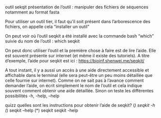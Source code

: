 <script>
import Quiz from "components/Quiz.svelte";
import Execute from "components/Execute.svelte";
</script>

outil sekqit
présentation de l’outil : manipuler des fichiers de séquences notamment au format fasta

Pour utiliser un outil tier, il faut qu’il soit présent dans l’arborescence des fichiers, on appelle cela “installer un outil”

On peut voir où l’outil seqkit a été installé avec la commande bash “which” suivie du nom de l’outil : 
which seqkit

On peut donc utiliser l’outil et la première chose à faire est de lire l’aide. 
Elle est souvent présente sur internet (et même il existe des tutoriels). 
A titre d’exemple, l’aide pour seqkit est ici : https://bioinf.shenwei.me/seqkit/

A tout instant, il y a aussi un accès à une aide directement accessible et affichable dans le terminal (elle sera peut-être un peu moins détaillée que celle fournie sur internet). Comme on ne sait pas à l’avance comment demander l’aide, on écrit simplement le nom de l’outil et cela indique souvent comment obtenir une aide détaillée. Sinon on teste les différentes possibilités -h, -help, –help

quizz quelles sont les instructions pour obtenir l’aide de seqkit?
(*) seqkit -h
(*) seqkit –help
(*) seqkit
seqkit -help

